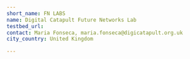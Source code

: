 ```yaml
---
short_name: FN LABS
name: Digital Catapult Future Networks Lab
testbed_url: 
contact: Maria Fonseca, maria.fonseca@digicatapult.org.uk
city_country: United Kingdom

---
```

